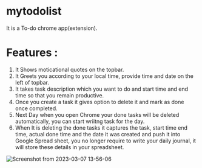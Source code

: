 # mytodolist
It is a To-do chrome app(extension).  
# Features :  
1. It Shows moticational quotes on the topbar.
2. It Greets you according to your local time, provide time and date on the left of topbar.  
3. It takes task description which you want to do and start time and end time so that you remain productive.  
4. Once you create a task it gives option to delete it and mark as done once completed.  
5. Next Day when you open Chrome your done tasks will be deleted automatically, you can start wriitng task for the day.  
6. When It is deleting the done tasks it captures the task, start time end time, actual done time and the date it was created and push it into Google Spread sheet, you no longer require to write your daily journal, it will store these details in your spreadsheet.    

![Screenshot from 2023-03-07 13-56-06](https://user-images.githubusercontent.com/40820072/223367353-e58a0b3c-0975-4641-91c8-0ee5edf9dd12.png)
